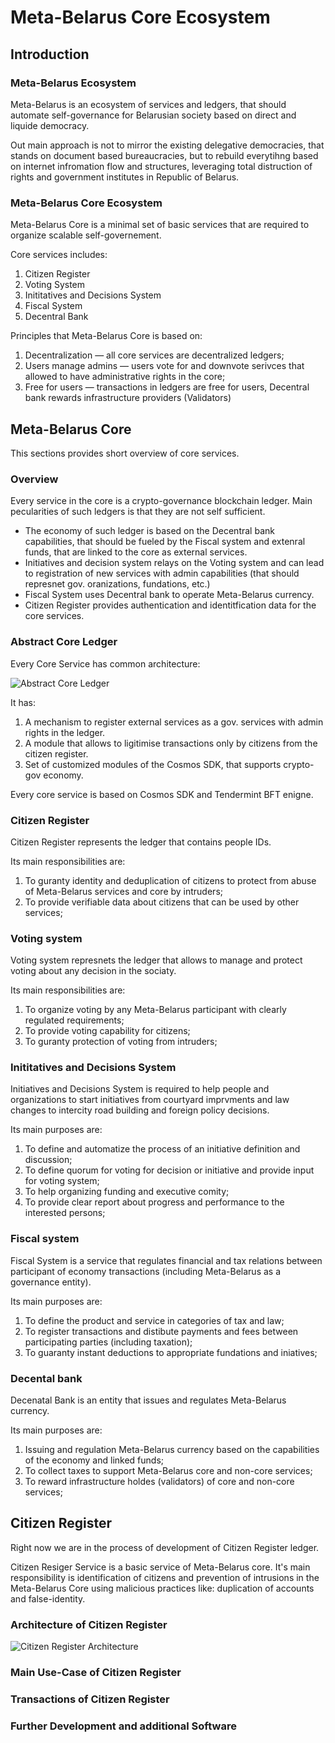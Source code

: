 # Meta-Belarus Core Ecosystem
## Introduction
### Meta-Belarus Ecosystem
Meta-Belarus is an ecosystem of services and ledgers, that should automate self-governance for Belarusian society based on direct and liquide democracy.

Out main approach is not to mirror the existing delegative democracies, that stands on document based bureaucracies, but to rebuild everytihng based on internet infromation flow and structures, leveraging total distruction of rights and government institutes in Republic of Belarus.

### Meta-Belarus Core Ecosystem
Meta-Belarus Core is a minimal set of basic services that are required to organize scalable self-governement.

Core services includes:
1. Citizen Register
2. Voting System
3. Inititatives and Decisions System
4. Fiscal System
5. Decentral Bank

Principles that Meta-Belarus Core is based on:
1. Decentralization — all core services are decentralized ledgers;
2. Users manage admins — users vote for and downvote serivces that allowed to have administrative rights in the core;
3. Free for users — transactions in ledgers are free for users, Decentral bank rewards infrastructure providers (Validators)

## Meta-Belarus Core
This sections provides short overview of core services.
### Overview
Every service in the core is a crypto-governance blockchain ledger. Main pecularities of such ledgers is that they are not self sufficient. 

* The economy of such ledger is based on the Decentral bank capabilities, that should be fueled by the Fiscal system and extenral funds, that are linked to the core as external services.
* Initiatives and decision system relays on the Voting system and can lead to registration of new services with admin capabilities (that should represnet gov. oranizations, fundations, etc.)
* Fiscal System uses Decentral bank to operate Meta-Belarus currency.
* Citizen Register provides authentication and identitfication data for the core services.

### Abstract Core Ledger 
Every Core Service has common architecture:

![Abstract Core Ledger](./mbcore_abstract.png "Abstract Core Ledger")

It has:
1. A mechanism to register external services as a gov. services with admin rights in the ledger. 
2. A module that allows to ligitimise transactions only by citizens from the citizen register.
3. Set of customized modules of the Cosmos SDK, that supports crypto-gov economy.

Every core service is based on Cosmos SDK and Tendermint BFT enigne.

### Citizen Register
Citizen Register represents the ledger that contains people IDs.

Its main responsibilities are:
1. To guranty identity and deduplication of citizens to protect from abuse of Meta-Belarus services and core by intruders;
2. To provide verifiable data about citizens that can be used by other services;

### Voting system
Voting system represnets the ledger that allows to manage and protect voting about any decision in the sociaty.

Its main responsibilities are:
1. To organize voting by any Meta-Belarus participant with clearly regulated requirements;
2. To provide voting capability for citizens;
3. To guranty protection of voting from intruders;

### Inititatives and Decisions System
Initiatives and Decisions System is required to help people and organizations to start initiatives from courtyard imprvments and law changes to intercity road building and foreign policy decisions.

Its main purposes are:
1. To define and automatize the process of an initiative definition and discussion;
2. To define quorum for voting for decision or initiative and provide input for voting system;
3. To help organizing funding and executive comity;
4. To provide clear report about progress and performance to the interested persons;

### Fiscal system
Fiscal System is a service that regulates financial and tax relations between participant of economy transactions (including Meta-Belarus as a governance entity).

Its main purposes are:
1. To define the product and service in categories of tax and law;
2. To register transactions and distibute payments and fees between participating parties (including taxation);
3. To guaranty instant deductions to appropriate fundations and iniatives;

### Decental bank
Decenatal Bank is an entity that issues and regulates Meta-Belarus currency. 

Its main purposes are:
1. Issuing and regulation Meta-Belarus currency based on the capabilities of the economy and linked funds;
2. To collect taxes to support Meta-Belarus core and non-core services;
3. To reward infrastructure holdes (validators) of core and non-core services;

## Citizen Register
Right now we are in the process of development of Citizen Register ledger.

Citizen Resiger Service is a basic service of Meta-Belarus core. It's main responsibility is identification of citizens and prevention of intrusions in the Meta-Belarus Core using malicious practices like: duplication of accounts and false-identity.

### Architecture of Citizen Register

![Citizen Register Architecture](./cr_architecture.png "Citizen Register Architecture")

### Main Use-Case of Citizen Register

### Transactions of Citizen Register

### Further Development and additional Software